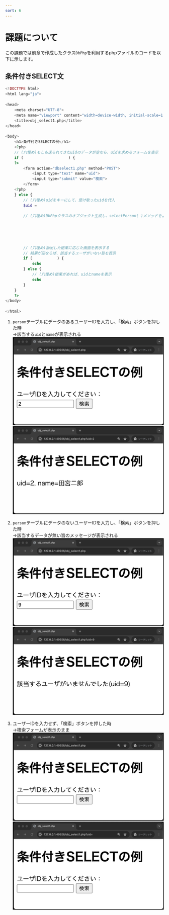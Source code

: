 ```yaml
---
sort: 6
---
```


# 課題について

この課題では前章で作成したクラス`DbPhp`を利用するphpファイルのコードを以下に示します。

## 条件付きSELECT文



```php
<!DOCTYPE html>
<html lang="ja">

<head>
    <meta charset="UTF-8">
    <meta name="viewport" content="width=device-width, initial-scale=1.0">
    <title>obj_select1.php</title>
</head>

<body>
    <h1>条件付きSELECTの例</h1>
    <?php
    // (穴埋め)もしも送られてきたuidのデータが空なら、uidを求めるフォームを表示
    if (                    ) {
    ?>
        <form action="dbselect1.php" method="POST">
            <input type="text" name="uid">
            <input type="submit" value="検索">
        </form>
    <?php
    } else {
        // (穴埋め)uidをキーにして、受け取ったuidを代入
        $uid = 

        // (穴埋め)DbPhpクラスのオブジェクト生成し、selectPerson( )メソッドをよびだす
        




        // (穴埋め)抽出した結果に応じた画面を表示する
        // 結果が空ならば、該当するユーザがいない旨を表示
        if (           ) {
            echo 
        } else {
            // (穴埋め)結果があれば、uidとnameを表示
            echo 
        }
    }
    ?>
</body>

</html>
```

1. `person`テーブルにデータのあるユーザーIDを入力し、「検索」ボタンを押した時<br>
→該当する`uid`と`name`が表示される
![](./images/obj_select1_display1.png)
![](./images/obj_select1_display2.png)

1. `person`テーブルにデータのないユーザーIDを入力し、「検索」ボタンを押した時<br>
→該当するデータが無い旨のメッセージが表示される
![](./images/obj_select1_display3.png)
![](./images/obj_select1_display4.png)

1. ユーザーIDを入力せず、「検索」ボタンを押した時<br>
→検索フォームが表示のまま
![](./images/obj_select1_display5.png)
![](./images/obj_select1_display6.png)
